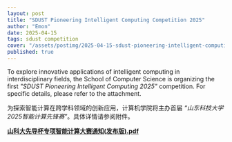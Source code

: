```yaml
---
layout: post
title: "SDUST Pioneering Intelligent Computing Competition 2025"
author: "Emon"
date: 2025-04-15
tags: sdust competition
cover: "/assets/postimg/2025-04-15-sdust-pioneering-intelligent-computing-competition-2025.png"
published: true
---
```


To explore innovative applications of intelligent computing in interdisciplinary fields, the School of Computer Science is organizing the first *"SDUST Pioneering Intelligent Computing 2025"* competition. For specific details, please refer to the attachment.


为探索智能计算在跨学科领域的创新应用，计算机学院将主办首届 *“山东科技大学2025智能计算先锋赛”*。具体详情请参阅附件。


<a class="text-decoration-none" href="{{ '/assets/postfiles/2025-04-15-sdust-pioneering-intelligent-computing-competition-2025.pdf' }}" target="_blank">
    <b>
        <i class="bi bi-filetype-pdf"></i> 山科大先导杯专项智能计算大赛通知(发布版).pdf
    </b>
</a>